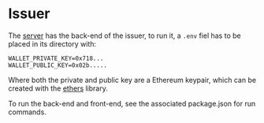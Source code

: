 # Issuer

The [server](/issuer/server/) has the back-end of the issuer, to run it, a `.env` fiel has to be placed in its directory with:
```console
WALLET_PRIVATE_KEY=0x718...
WALLET_PUBLIC_KEY=0x02b.....
```

Where both the private and public key are a Ethereum keypair, which can be created with the [ethers](https://www.npmjs.com/package/ethers) library.

To run the back-end and front-end, see the associated package.json for run commands.